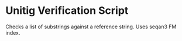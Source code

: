 # Unitig Verification Script

Checks a list of substrings against a reference string. Uses seqan3 FM index.
